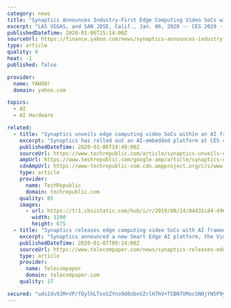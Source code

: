 ```yaml
---
category: news
title: "Synaptics Announces Industry-First Edge Computing Video SoCs with Secure AI Framework at CES 2020"
excerpt: "LAS VEGAS, and SAN JOSE, Calif., Jan. 06, 2020 -- CES 2020 - Synaptics® Incorporated (NASDAQ: SYNA), the leading developer of human interface solutions, today announced a new."
publishedDateTime: 2020-01-06T15:14:00Z
sourceUrl: https://finance.yahoo.com/news/synaptics-announces-industry-first-edge-130010072.html
type: article
quality: 6
heat: -1
published: false

provider:
  name: YAHOO!
  domain: yahoo.com

topics:
  - AI
  - AI Hardware

related:
  - title: "Synaptics unveils edge computing video SoCs within an AI framework at CES 2020"
    excerpt: "Synaptics has rolled out an AI-embedded platform at CES called the VideoSmart VS600 family of multimedia system on a chip (SoC) offerings with a CPU, NPU, and GPU. The VS600 family is designed with what Synaptics calls \"human perceptive intelligence for a ..."
    publishedDateTime: 2020-01-06T19:49:00Z
    sourceUrl: https://www.techrepublic.com/article/synaptics-unveils-edge-computing-video-socs-within-an-ai-framework-at-ces-2020/
    ampUrl: https://www.techrepublic.com/google-amp/article/synaptics-unveils-edge-computing-video-socs-within-an-ai-framework-at-ces-2020/
    cdnAmpUrl: https://www-techrepublic-com.cdn.ampproject.org/c/s/www.techrepublic.com/google-amp/article/synaptics-unveils-edge-computing-video-socs-within-an-ai-framework-at-ces-2020/
    type: article
    provider:
      name: TechRepublic
      domain: techrepublic.com
    quality: 85
    images:
      - url: https://tr1.cbsistatic.com/hub/i/r/2019/08/14/04431cd4-496f-4b8b-8c84-626bb46b9b53/thumbnail/1200x675/341ae9baa20fd565a197f478b55bbb38/20190731-brandonai-karen.jpg
        width: 1200
        height: 675
  - title: "Synaptics releases edge computing video SoCs with AI framework at CES 2020"
    excerpt: "Synaptics announced a new Smart Edge AI platform, the VideoSmart VS600 family of multimedia system on a chip (SoC) products that combines a CPU, NPU, and GPU into a single software-enriched SoC. The VS600 family is designed specifically with human ..."
    publishedDateTime: 2020-01-07T09:14:00Z
    sourceUrl: https://www.telecompaper.com/news/synaptics-releases-edge-computing-video-socs-with-ai-framework-at-ces-2020--1321832
    type: article
    provider:
      name: Telecompaper
      domain: telecompaper.com
    quality: 17

secured: "uds2dv9JM+VP/fOylhLTxoSZYno9d0obnVZrlH7hV+TCBN7VMocSNOjYN5P9yw/H44V4Vl7Nr0QxcZqTvVHf6OfQFeelElmpYCdgnoybKNMhpKLAUdgvC4IoXB7FoydYMLlx4ZjkLq8ZcZVQ89r/yZ5d1lkh5lLTjWSV3TwERu27RTSR9yydTrze1DkZkG8lFo0MO2tXB/l3g5Vf2vfB/NS5XQgANQEPDgVWIbNTgxrx+SahiWvva0/yapjWGy4dlgZ0J/9cjoku+Xcn/KxyAV7dH+/mVfV3NzPLYseNeNo=;SiCyLbt7UCx1AW+7iNWFGA=="
---
```


